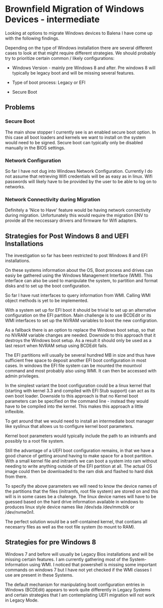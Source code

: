 # Brownfield Migration of Windows Devices - intermediate 

Looking at options to migrate Windows devices to Balena I have come up with the following findings.

Depending on the type of Windows installation there are several different cases to look at that might require different strategies. We should probably try to prioritize certain common / likely configurations:

* Windows Version - mainly pre Windows 8 and after. Pre windows 8 will typically be legacy boot and will be missing several features.

* Type of boot process: Legacy or EFI

* Secure Boot

## Problems

### Secure Boot

The main show stopper I currently see is an enabled secure boot option. 
In this case all boot loaders and kernels we want to install on the system would need to be signed. Secure boot can typically only be disabled manually in the BIOS settings.

### Network Configuration

So far I have not dug into Windows Network Configuration. Currently I do not assume that retrieving Wifi credentials will be as easy as in linux. Wifi passwords will likely have to be provided by the user to be able to log on to networks.

### Network Connectivity during Migration

Definitely a 'Nice to Have' feature would be having network connectivity during migration. Unfortunately this would require the migration ENV to provide all the neccessary drivers and firmware for Wifi adapters. 


## Strategies for Post Windows 8 and UEFI Installations

The investigation so far has been restricted to post Windows 8 and EFI installations.

On these systems information about the OS, Boot process and drives can easiy be gathered using the Windows Management Interface (WMI). This interface can also be used to manipulate the system, to partition and format disks and to set up the boot configuration.

So far I have rust interfaces to query information from WMI. Calling  WMI object methods is yet to be implemented.

With a system set up for EFI boot it should be trivial to set up an alternative configuration on the EFI partition. Main challenge is to use BCDEdit or its WMI interfaces to set up the NVRAM variables to boot the new configration. 

As a fallback there is an option to replace the Windows boot setup, so that no NVRAM variable changes are needed. Downside to this approach that it destroys the Windows boot setup. As a result it should only be used as a last resort when NVRAM setup using BCDEdit fails.  

The EFI partitions will usually be several hundred MB in size and thus have sufficient free space to deposit another EFI boot configuration in most cases. In windows the EFI file system can be mounted the mountvol command and most probably also using WMI. It can then be accessed with admin privileges.

In the simplest variant the boot configuration could be a linux kernel that (starting with kernel 3.3 and compiled with EFI Stub support) can act as its own boot loader. Downside to this approach is that no Kernel boot parameters can be specified on the command line - instead they would have to be compiled into the kernel. This makes this approach a little inflexible. 

To get around that we would need to install an intermediate boot manager like syslinux that allows us to configure kernel boot parameters. 

Kernel boot parameters would typically include the path to an initramfs and possibly to a root file system. 

Still the advantage of a UEFI boot configuration remains, in that we have a good chance of getting around having to make space for a boot partition. With a small kernel file and initramfs we can boot a system into ram without needing to write anything outside of the EFI partition at all. The actual OS image could then be downloaded to the ram disk and flashed to hard disk from there.
 
To specify the above parameters we will need to know the device names of the partitions that the files (initramfs, root file system) are stored on and this will is in some cases be a chalenge. 
The linux device names will have to be guessed based on the hard drive information available in windows to produces linux style device names like /dev/sda /dev/mmcblk or /dev/nvme0n1.

The perfect solution would be a self-contained kernel, that contians all necesarry files as well as the root file system (to mount to RAM). 





## Strategies for pre Windows 8

Windows 7 and before will usually be Legacy Bios installations and will be missing 
certain features. I am currently gathering most of the System-Information using WMI. I noticed that powershell is missing some important commands on windows 7 but I have not yet checked if the WMI classes I use are present in these Systems.

The default mechanism for manipulating boot configuration entries in Windows (BCDEdit) appears to work quite differently in Legacy Systems and certain strategies that I am contemplating UEFI migration will not work in Legacy Mode.


 
